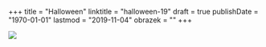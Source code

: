 +++
title = "Halloween"
linktitle = "halloween-19"
draft = true
publishDate = "1970-01-01"
lastmod = "2019-11-04"
obrazek = ""
+++

![](assets/2-obrazky/ilustrace/2019-10-31_Halloween.jpg)
